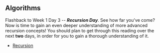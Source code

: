 ## Algorithms

Flashback to Week 1 Day 3 -- ***Recursion Day***. See how far you've come? Now is time to gain an even deeper understanding of more advanced recursion concepts! You should plan to get through this reading over the next **two** days, in order for you to gain a thorough understanding of it. 

* [Recursion](https://www.geeksforgeeks.org/recursion/)
